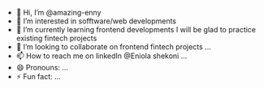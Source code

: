 - 👋 Hi, I’m @amazing-enny
- 👀 I’m interested in sofftware/web developments
- 🌱 I’m currently learning frontend developments I will be glad to practice existing fintech projects
- 💞️ I’m looking to collaborate on frontend fintech projects ...
- 📫 How to reach me on linkedIn @Eniola shekoni ...
- 😄 Pronouns: ...
- ⚡ Fun fact: ...

<!---
amazing-enny/amazing-enny is a ✨ special ✨ repository because its `README.md` (this file) appears on your GitHub profile.
You can click the Preview link to take a look at your changes.
--->

